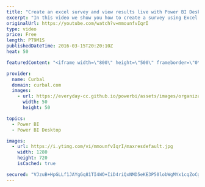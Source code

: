 ```yaml
---
title: "Create an excel survey and view results live with Power BI Desktop - Power BI Tips & Tricks #09:"
excerpt: "In this video we show you how to create a survey using Excel and OneDrive, how to import the survey results from OneDrive to Power Bi to visualize the results.  Keynotes: Create an excel survey from OneDrive 00:40 Import the results into Power BI from OneDrive 03:15 Create a report in Power BI service"
originalUrl: https://youtube.com/watch?v=mmounfvIqrI
type: video
price: Free
length: PT9M1S
publishedDateTime: 2016-03-15T20:20:10Z
heat: 50

featuredContent: "<iframe width=\"800\" height=\"500\" frameborder=\"0\" src=\"https://www.youtube.com/embed/mmounfvIqrI\" allow=\"accelerometer; autoplay; encrypted-media; gyroscope; picture-in-picture\" allowfullscreen></iframe>"

provider:
  name: Curbal
  domain: curbal.com
  images:
    - url: https://everyday-cc.github.io/powerbi/assets/images/organizations/curbal.com-50x50.jpg
      width: 50
      height: 50

topics:
  - Power BI
  - Power BI Desktop

images:
  - url: https://i.ytimg.com/vi/mmounfvIqrI/maxresdefault.jpg
    width: 1280
    height: 720
    isCached: true

secured: "VJzuB+HpGLLf1JAYgGq81TI4WO+IiD4riQxNMD5eKE3P50lobWgMYx1cqZoCgb/vFYrAnjiYwrRNFQ0tq7xSYAuEnbaqyPIkXgyNlQVyyZPDxQvvMOSHF5m6yOvxSEn81VFh3nRr5KSCfRW66kZb6rlPlng8bCWZpyaUdTqfLBO/Kc2J6rV9BkB/TalrMFUP2iOZfuzNjC5KmVvFXIYwYHckIRn7pNsE8NfOrHFx33YT7Q3232LLaN37YUzhut2DMCUoKYeckSaWf5QwhEDePXFvXr9S6yZsWQ9aQn39Sz/DGAvSrGONjL7Z9anikzf4mC/p3auq1NGjrGTzF9ZO9RzNK7/NtybvXpQWTf6nLKAvOGXTwp5favAGIN2XEhirI3go9sXITlk7AKNvR0TxO9HMpQW7AB50351qw3fkE9Y=;x+OxeswQZZqWAgOVm+x5sQ=="
---
```


